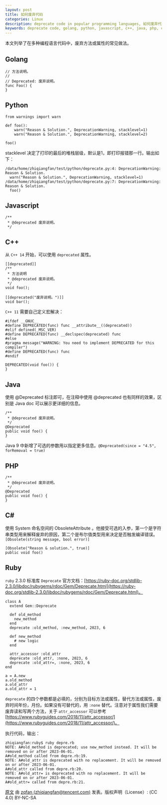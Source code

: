 ```yaml
---
layout: post
title: 如何废弃代码
categories: Linux
description: deprecate code in popular programming languages, 如何废弃代码
keywords: deprecate code, golang, python, javascript, c++, java, php, c#, ruby, 废弃代码
---
```


本文列举了在多种编程语言代码中，废弃方法或属性的常见做法。

## Golang

```
// 方法说明。
//
// Deprecated: 废弃说明。
func Foo() {
}
```

## Python

```
from warnings import warn

def foo():
    warn("Reason & Solution.", DeprecationWarning, stacklevel=1)
    warn("Reason & Solution.", DeprecationWarning, stacklevel=2)

foo()
```

stacklevel 决定了打印的最后的堆栈层级，默认是1，即打印报错那一行。输出如下：

```
/data/home/zhiqiangfan/test/python/deprecate.py:4: DeprecationWarning: Reason & Solution.
  warn("Reason & Solution.", DeprecationWarning, stacklevel=1)
/data/home/zhiqiangfan/test/python/deprecate.py:7: DeprecationWarning: Reason & Solution.
  foo()
```

## Javascript

```
/**
 * @deprecated 废弃说明。
 */
```

## C++

从 `C++ 14` 开始，可以使用 `deprecated` 属性。

```
[[deprecated]]
/**
 * 方法说明
 * @deprecated 废弃说明。
 */
void foo();

[[deprecated("废弃说明。")]]
void bar();
```

`C++ 11` 需要自己定义宏解决：

```
#ifdef __GNUC__
#define DEPRECATED(func) func __attribute__((deprecated))
#elif defined(_MSC_VER)
#define DEPRECATED(func) __declspec(deprecated) func
#else
#pragma message("WARNING: You need to implement DEPRECATED for this compiler")
#define DEPRECATED(func) func
#endif

DEPRECATED(void foo()) {
}
```

## Java

使用 @Deprecated 标注即可，在注释中使用 @deprecated 也有同样的效果，区别是 Java doc 可以展示更详细的信息。

```
/**
 * @deprecated 废弃说明。
 */
@Deprecated
public void foo() {
}
```

Java 9 中新增了可选的参数用以指定更多信息。`@Deprecated(since = "4.5", forRemoval = true)`

## PHP

```
/**
 * @deprecated 废弃说明。
 */
@Deprecated
public void foo() {
}

```

## C#

使用 System 命名空间的 ObsoleteAttribute 。他接受可选的入参，第一个是字符串类型用来解释废弃的原因，第二个是布尔值类型用来决定是否触发编译错误。`[Obsolete(string message, bool error)]`

```
[Obsolete("Reason & solution.", true)]
public void foo()
```

## Ruby

`ruby` 2.3.0 标准库 `Deprecate` 官方文档：[https://ruby-doc.org/stdlib-2.3.0/libdoc/rubygems/rdoc/Gem/Deprecate.html](https://ruby-doc.org/stdlib-2.3.0/libdoc/rubygems/rdoc/Gem/Deprecate.html)。

```
class A
  extend Gem::Deprecate

  def old_method
    new_method
  end
  deprecate :old_method, :new_method, 2023, 6

  def new_method
    # new logic
  end

  attr_accessor :old_attr
  deprecate :old_attr, :none, 2023, 6
  deprecate :old_attr=, :none, 2023, 6
end

a = A.new
a.old_method
a.old_attr
a.old_attr = 1
```
`deprecate` 的四个参数都是必填的，分别为目标方法或属性，替代方法或属性，废弃时间年份，月份。如果没有可替代的，用 `:none` 替代。注意对于属性我们需要废弃读和写两个方法，关于 `attr_accessor` 可以参考 [https://www.rubyguides.com/2018/11/attr_accessor/](https://www.rubyguides.com/2018/11/attr_accessor/)。

执行代码，输出：
```
zhiqiangfan:ruby$ ruby depre.rb
NOTE: A#old_method is deprecated; use new_method instead. It will be removed on or after 2023-06-01.
A#old_method called from depre.rb:19.
NOTE: A#old_attr is deprecated with no replacement. It will be removed on or after 2023-06-01.
A#old_attr called from depre.rb:20.
NOTE: A#old_attr= is deprecated with no replacement. It will be removed on or after 2023-06-01.
A#old_attr= called from depre.rb:21.
```

[原文](https://zqfan.github.io/) 由 [zqfan (zhiqiangfan@tencent.com)](https://github.com/zqfan) 发表。版权声明（License）: (CC 4.0) BY-NC-SA
